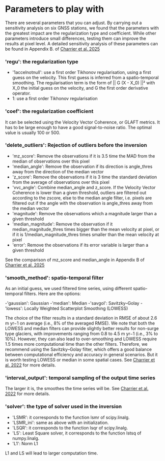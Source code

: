 # Parameters to play with

There are several parameters that you can adjust.
By carrying out a sensitivity analysis on six GNSS stations, we found that the parameters with the greatest impact are the
regularization type and coefficient.
While other parameters introduce small differences, testing them can improve the results at pixel level.
A detailed sensitivity analysis of these parameters can be found in Appendix B.
of [Charrier et al. 2025](https://egusphere.copernicus.org/preprints/2025/egusphere-2024-3409/)

### 'regu': the regularization type

- '1accelnotnull': use a first order Tikhonov regularisation, using a first guess on the velocity. This first guess is
  inferred from a spatio-temporal smoothing. The regularisation term is the form of || G (X - X_0) ||² with X_0 the
  initial guess on the velocity, and G the first order derivative operator.
- 1: use a first order Tikhonov regularisation

### 'coef': the regularization coefficient

It can be selected using the Velocity Vector Coherence, or GLAFT
metrics. It has to be large enough to have a good signal-to-noise ratio. The optimal value is usually 100 or 500.

### 'delete_outliers': Rejection of outliers before the inversion

- 'mz_score': Remove the observations if it is 3.5 time the MAD from the median of observations over this pixel
- 'median_angle': Remove the observation if its direction is angle_thres away from the direction of the median vector
- 'z_score':  Remove the observations if it is 3 time the standard deviation from the average of observations over this
  pixel
- 'vvc_angle':  Combine median_angle and z_score. If the Velocity Vector Coherence is lower than a given threshold,
  outliers are filtered out according to the zscore, else to the median angle filter, i.e. pixels are filtered out if
  the angle with the observation is angle_thres away from the median vector
- 'magnitude':  Remove the observations which a magnitude larger than a given threshold
- 'median_magnitude':   Remove the observation if it median_magnitude_thres times bigger than the mean velocity at
  pixel, or if it is
  1/median_magnitude_thres times smaller than the mean velocity at pixel
- 'error': Remove the observations if its error variable is larger than a given threshold

See the comparison of mz_score and median_angle in Appendix B
of [Charrier et al. 2025](https://egusphere.copernicus.org/preprints/2025/egusphere-2024-3409/)

### 'smooth_method': spatio-temporal filter

As an initial guess, we used filtered time series, using different spatio-temporal filters. Here are the options:

-'gaussian': Gaussian
-'median': Median
-'savgol': Savitzky–Golay
-'lowess': Locally Weighted Scatterplot Smoothing (LOWESS)

The choice of the filter results in a standard deviation in RMSE of about 2.6 m yr−1 on
average (i.e., 8% of the averaged RMSE). We note that both the LOWESS and median filters can provide slightly better
results for non-surge type glaciers, with
improvements ranging from 0.8 to 4.5 m yr−1 (i.e., 3% to 10%). However, they can also lead to over-smoothing and
LOWESS require 1.5 times more computational time than the other filters. Therefore, we recommend using the
Savitzky–Golay filter, which offers
a good balance between computational efficiency and accuracy in general scenarios. But it is worth testing LOWESS or median in some spatial cases.
See [Charrier et al. 2022](https://ieeexplore.ieee.org/document/9618734) for more details. 

### 'interval_output': temporal sampling of the output time series

The larger it is, the smoothes the time series will be.
See [Charrier et al. 2022](https://ieeexplore.ieee.org/document/9618734) for more details.

### 'solver': the type of solver used in the inversion

- 'LSMR': it corresponds to the function lsmr of scipy.linalg.
- 'LSMR_ini': same as above with an initialization.
- 'LSQR': it corresponds to the function lsqr of scipy.linalg.
- 'LS': Least Square solver, it corresponds to the function lstsq of numpy.linalg.
- 'L1': Norm L1

L1 and LS will lead to larger computation time.




